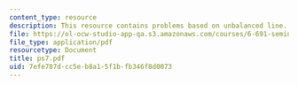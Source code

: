 ```yaml
---
content_type: resource
description: This resource contains problems based on unbalanced line.
file: https://ol-ocw-studio-app-qa.s3.amazonaws.com/courses/6-691-seminar-in-electric-power-systems-spring-2006/7efe787dcc5eb8a15f1bfb346f8d0073_ps7.pdf
file_type: application/pdf
resourcetype: Document
title: ps7.pdf
uid: 7efe787d-cc5e-b8a1-5f1b-fb346f8d0073
---
```

